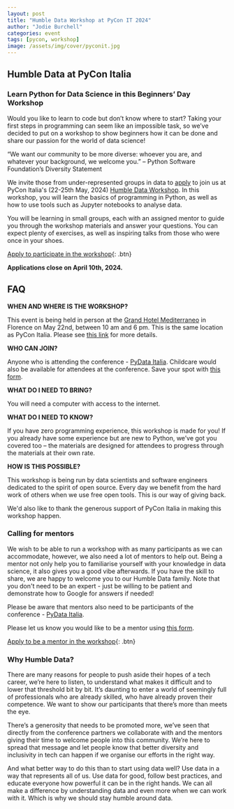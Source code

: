 ```yaml
---
layout: post
title: "Humble Data Workshop at PyCon IT 2024"
author: "Jodie Burchell"
categories: event
tags: [pycon, workshop]
image: /assets/img/cover/pyconit.jpg
---
```


## Humble Data at PyCon Italia

### Learn Python for Data Science in this Beginners’ Day Workshop
Would you like to learn to code but don’t know where to start? Taking your first steps in programming can seem like an impossible task, so we’ve decided to put on a workshop to show beginners how it can be done and share our passion for the world of data science!

“We want our community to be more diverse: whoever you are, and whatever your background, we welcome you.” – Python Software Foundation’s Diversity Statement

We invite those from under-represented groups in data to [apply](https://docs.google.com/forms/d/e/1FAIpQLSflhtsv0Ei1xm73DMoLL2vDpi4AwgrTtDScNk3aH4L3KA1OZg/viewform) to join us at PyCon Italia's (22-25th May, 2024) [Humble Data Workshop](https://2024.pycon.it/en/event/humble-data). In this workshop, you will learn the basics of programming in Python, as well as how to use tools such as Jupyter notebooks to analyse data.

You will be learning in small groups, each with an assigned mentor to guide you through the workshop materials and answer your questions. You can expect plenty of exercises, as well as inspiring talks from those who were once in your shoes.

[Apply to participate in the workshop](https://docs.google.com/forms/d/e/1FAIpQLSflhtsv0Ei1xm73DMoLL2vDpi4AwgrTtDScNk3aH4L3KA1OZg/viewform){: .btn}

**Applications close on April 10th, 2024.**

## FAQ

**WHEN AND WHERE IS THE WORKSHOP?**

This event is being held in person at the [Grand Hotel Mediterraneo](https://www.google.com/maps/place/FH55+Grand+Hotel+Mediterraneo/@43.7661531,11.2696057,17z/data=!3m2!4b1!5s0x132a540a8773df87:0xe2edcff48d9e5af4!4m9!3m8!1s0x132a540a7e35d65b:0x3ede620e40acc1cc!5m2!4m1!1i2!8m2!3d43.7661493!4d11.2721806!16s%2Fg%2F1tf4b7wr?entry=tts) in Florence on May 22nd, between 10 am and 6 pm. This is the same location as PyCon Italia. Please see [this link](https://2024.pycon.it/en/event/humble-data) for more details.  

**WHO CAN JOIN?**

Anyone who is attending the conference - [PyData Italia](https://2024.pycon.it/en). Childcare would also be available for attendees at the conference. Save your spot with [this form](https://docs.google.com/forms/d/e/1FAIpQLSc0Sgn-QpnweoYSS-TjHdOy57B71ybv4Fy4hY-CAvqyOa-b7A/viewform).

**WHAT DO I NEED TO BRING?**

You will need a computer with access to the internet.

**WHAT DO I NEED TO KNOW?**

If you have zero programming experience, this workshop is made for you! If you already have some experience but are new to Python, we’ve got you covered too – the materials are designed for attendees to progress through the materials at their own rate.

**HOW IS THIS POSSIBLE?**

This workshop is being run by data scientists and software engineers dedicated to the spirit of open source. Every day we benefit from the hard work of others when we use free open tools. This is our way of giving back.

We'd also like to thank the generous support of PyCon Italia in making this workshop happen.

### Calling for mentors

We wish to be able to run a workshop with as many participants as we can accommodate, however, we also need a lot of mentors to help out. Being a mentor not only help you to familiarise yourself with your knowledge in data science, it also gives you a good vibe afterwards. If you have the skill to share, we are happy to welcome you to our Humble Data family. Note that you don't need to be an expert - just be willing to be patient and demonstrate how to Google for answers if needed!

Please be aware that mentors also need to be participants of the conference - [PyData Italia](https://2024.pycon.it/en).

Please let us know you would like to be a mentor using [this form](https://forms.gle/s7ZBzxjmL1ysp6wk9).

[Apply to be a mentor in the workshop](https://forms.gle/s7ZBzxjmL1ysp6wk9){: .btn}

### Why Humble Data?

There are many reasons for people to push aside their hopes of a tech career, we’re here to listen, to understand what makes it difficult and to lower that threshold bit by bit. It’s daunting to enter a world of seemingly full of professionals who are already skilled, who have already proven their competence. We want to show our participants that there’s more than meets the eye.

There’s a generosity that needs to be promoted more, we’ve seen that directly from the conference partners we collaborate with and the mentors giving their time to welcome people into this community. We’re here to spread that message and let people know that better diversity and inclusivity in tech can happen if we organise our efforts in the right way.

And what better way to do this than to start using data well? Use data in a way that represents all of us. Use data for good, follow best practices, and educate everyone how powerful it can be in the right hands. We can all make a difference by understanding data and even more when we can work with it. Which is why we should stay humble around data.
